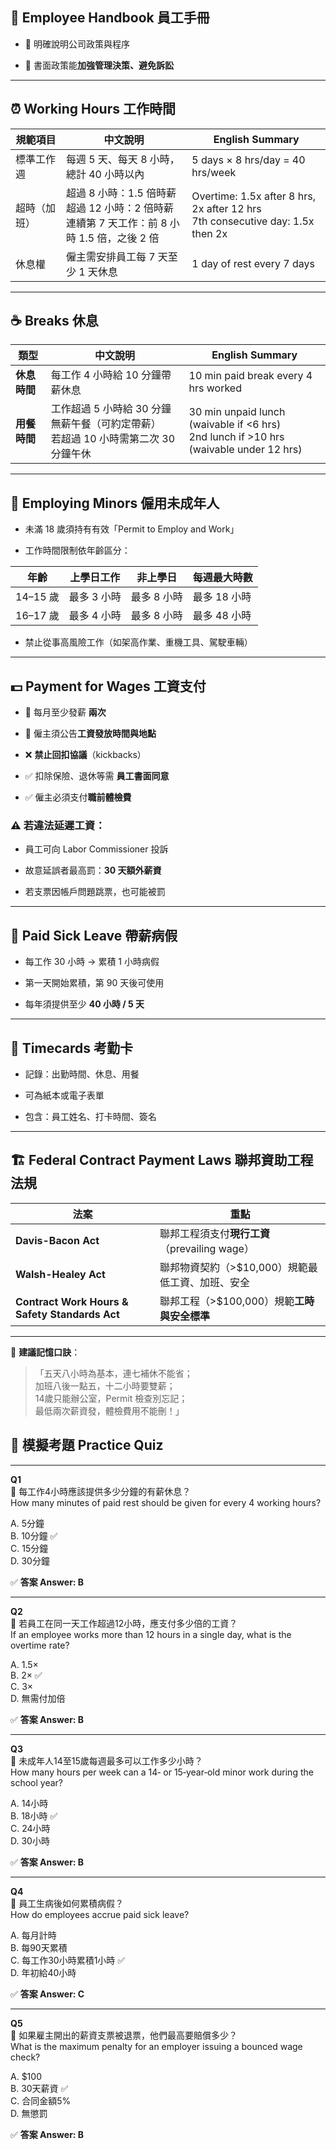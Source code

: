 
## 📘 **Employee Handbook 員工手冊**

- 📌 明確說明公司政策與程序
    
- 📌 書面政策能**加強管理決策、避免訴訟**
    

---

## ⏰ **Working Hours 工作時間**

|規範項目|中文說明|English Summary|
|---|---|---|
|標準工作週|每週 5 天、每天 8 小時，總計 40 小時以內|5 days × 8 hrs/day = 40 hrs/week|
|超時（加班）|超過 8 小時：1.5 倍時薪  <br>超過 12 小時：2 倍時薪  <br>連續第 7 天工作：前 8 小時 1.5 倍，之後 2 倍|Overtime: 1.5x after 8 hrs, 2x after 12 hrs  <br>7th consecutive day: 1.5x then 2x|
|休息權|僱主需安排員工每 7 天至少 1 天休息|1 day of rest every 7 days|

---

## ☕ **Breaks 休息**

|類型|中文說明|English Summary|
|---|---|---|
|**休息時間**|每工作 4 小時給 10 分鐘帶薪休息|10 min paid break every 4 hrs worked|
|**用餐時間**|工作超過 5 小時給 30 分鐘無薪午餐（可約定帶薪）  <br>若超過 10 小時需第二次 30 分鐘午休|30 min unpaid lunch (waivable if <6 hrs)  <br>2nd lunch if >10 hrs (waivable under 12 hrs)|

---

## 👶 **Employing Minors 僱用未成年人**

- 未滿 18 歲須持有有效「Permit to Employ and Work」
    
- 工作時間限制依年齡區分：
    

|年齡|上學日工作|非上學日|每週最大時數|
|---|---|---|---|
|14–15 歲|最多 3 小時|最多 8 小時|最多 18 小時|
|16–17 歲|最多 4 小時|最多 8 小時|最多 48 小時|

- 禁止從事高風險工作（如架高作業、重機工具、駕駛車輛）
    

---

## 💵 **Payment for Wages 工資支付**

- 📅 每月至少發薪 **兩次**
    
- 📌 僱主須公告**工資發放時間與地點**
    
- ❌ **禁止回扣協議**（kickbacks）
    
- ✅ 扣除保險、退休等需 **員工書面同意**
    
- ✅ 僱主必須支付**職前體檢費**
    

### ⚠️ 若違法延遲工資：

- 員工可向 Labor Commissioner 投訴
    
- 故意延誤者最高罰：**30 天額外薪資**
    
- 若支票因帳戶問題跳票，也可能被罰
    

---

## 🤧 **Paid Sick Leave 帶薪病假**

- 每工作 30 小時 → 累積 1 小時病假
    
- 第一天開始累積，第 90 天後可使用
    
- 每年須提供至少 **40 小時 / 5 天**
    

---

## 📝 **Timecards 考勤卡**

- 記錄：出勤時間、休息、用餐
    
- 可為紙本或電子表單
    
- 包含：員工姓名、打卡時間、簽名
    

---

## 🏗️ **Federal Contract Payment Laws 聯邦資助工程法規**

|法案|重點|
|---|---|
|**Davis-Bacon Act**|聯邦工程須支付**現行工資**（prevailing wage）|
|**Walsh-Healey Act**|聯邦物資契約（>$10,000）規範最低工資、加班、安全|
|**Contract Work Hours & Safety Standards Act**|聯邦工程（>$100,000）規範**工時與安全標準**|

---

📌 **建議記憶口訣**：

> 「五天八小時為基本，連七補休不能省；  
> 加班八後一點五，十二小時要雙薪；  
> 14歲只能辦公室，Permit 檢查別忘記；  
> 最低兩次薪資發，體檢費用不能刪！」


## 📝 模擬考題 Practice Quiz

---

**Q1**  
📌 每工作4小時應該提供多少分鐘的有薪休息？  
How many minutes of paid rest should be given for every 4 working hours?

A. 5分鐘  
B. 10分鐘 ✅  
C. 15分鐘  
D. 30分鐘

✅ **答案 Answer: B**

---

**Q2**  
📌 若員工在同一天工作超過12小時，應支付多少倍的工資？  
If an employee works more than 12 hours in a single day, what is the overtime rate?

A. 1.5×  
B. 2× ✅  
C. 3×  
D. 無需付加倍

✅ **答案 Answer: B**

---

**Q3**  
📌 未成年人14至15歲每週最多可以工作多少小時？  
How many hours per week can a 14‑ or 15‑year‑old minor work during the school year?

A. 14小時  
B. 18小時 ✅  
C. 24小時  
D. 30小時

✅ **答案 Answer: B**

---

**Q4**  
📌 員工生病後如何累積病假？  
How do employees accrue paid sick leave?

A. 每月計時  
B. 每90天累積  
C. 每工作30小時累積1小時 ✅  
D. 年初給40小時

✅ **答案 Answer: C**

---

**Q5**  
📌 如果雇主開出的薪資支票被退票，他們最高要賠償多少？  
What is the maximum penalty for an employer issuing a bounced wage check?

A. $100  
B. 30天薪資 ✅  
C. 合同金額5%  
D. 無懲罰

✅ **答案 Answer: B**